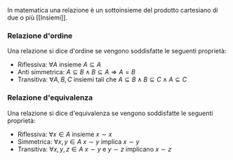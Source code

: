 In matematica una relazione è un sottoinsieme del prodotto cartesiano di due o più [[Insiemi]]. 

### Relazione d'ordine
Una relazione si dice d'ordine se vengono soddisfatte le seguenti proprietà:
+ Riflessiva: $\forall A$ insieme $A \subseteq A$
+ Anti simmetrica: $A \subseteq B \wedge B \subseteq A \Rightarrow A = B$
+ Transitiva: $\forall A, B, C$ insiemi tali che $A \subseteq B \wedge B \subseteq C \wedge A \subseteq C$ 

### Relazione d'equivalenza
Una relazione si dice d'equivalenza se vengono soddisfatte le seguenti proprietà:
+ Riflessiva: $\forall x \in A$ insieme $x \sim x$
+ Simmetrica: $\forall x,y \in A$  $x \sim y$ implica $x \sim y$ 
+ Transitiva: $\forall x,y,z \in A$ $x \sim y$ e $y \sim z$ implicano $x \sim z$


